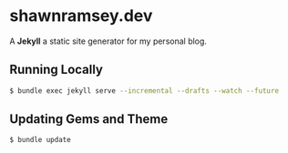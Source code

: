 # shawnramsey.dev

A **Jekyll** a static site generator for my personal blog.

## Running Locally

```bash
$ bundle exec jekyll serve --incremental --drafts --watch --future
```

## Updating Gems and Theme

```
$ bundle update
```
